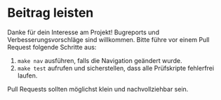# Beitrag leisten

Danke für dein Interesse am Projekt! Bugreports und Verbesserungsvorschläge sind willkommen.
Bitte führe vor einem Pull Request folgende Schritte aus:

1. `make nav` ausführen, falls die Navigation geändert wurde.
2. `make test` aufrufen und sicherstellen, dass alle Prüfskripte fehlerfrei laufen.

Pull Requests sollten möglichst klein und nachvollziehbar sein.
